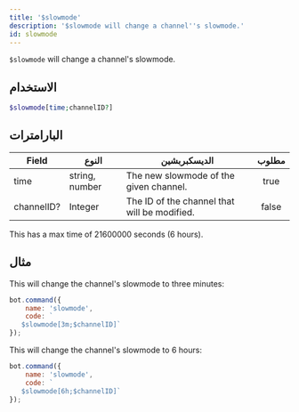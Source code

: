 ```yaml
---
title: '$slowmode'
description: '$slowmode will change a channel''s slowmode.'
id: slowmode
---
```


`$slowmode` will change a channel's slowmode.

## الاستخدام

```php
$slowmode[time;channelID?]
```

## البارامترات

| Field      | النوع          | الديسكبربشين                                 | مطلوب |
| ---------- | -------------- | -------------------------------------------- |:-----:|
| time       | string, number | The new slowmode of the given channel.       | true  |
| channelID? | Integer        | The ID of the channel that will be modified. | false |

This has a max time of 21600000 seconds (6 hours).

## مثال

This will change the channel's slowmode to three minutes:

```javascript
bot.command({
    name: 'slowmode',
    code: `
   $slowmode[3m;$channelID]`
});
```

This will change the channel's slowmode to 6 hours:

```javascript
bot.command({
    name: 'slowmode',
    code: `
   $slowmode[6h;$channelID]`
});
```